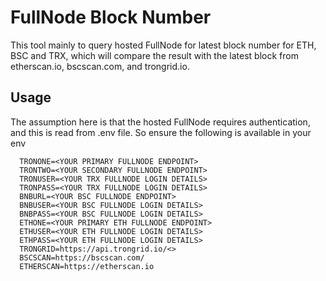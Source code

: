 # FullNode Block Number

This tool mainly to query hosted FullNode for latest block number for ETH, BSC and TRX, which will compare the result with the latest block from etherscan.io, bscscan.com, and trongrid.io.
  

## Usage

The assumption here is that the hosted FullNode requires authentication, and this is read from .env file. So ensure the following is available in your env

```env
  TRONONE=<YOUR PRIMARY FULLNODE ENDPOINT>
  TRONTWO=<YOUR SECONDARY FULLNODE ENDPOINT>
  TRONUSER=<YOUR TRX FULLNODE LOGIN DETAILS>
  TRONPASS=<YOUR TRX FULLNODE LOGIN DETAILS>
  BNBURL=<YOUR BSC FULLNODE ENDPOINT>
  BNBUSER=<YOUR BSC FULLNODE LOGIN DETAILS>
  BNBPASS=<YOUR BSC FULLNODE LOGIN DETAILS>
  ETHONE=<YOUR PRIMARY ETH FULLNODE ENDPOINT>
  ETHUSER=<YOUR ETH FULLNODE LOGIN DETAILS>
  ETHPASS=<YOUR ETH FULLNODE LOGIN DETAILS>
  TRONGRID=https://api.trongrid.io/<>
  BSCSCAN=https://bscscan.com/
  ETHERSCAN=https://etherscan.io
```
 
